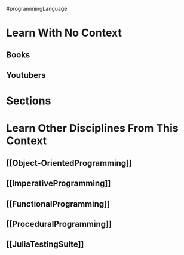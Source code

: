 #programmingLanguage
# Learn With No Context 
## Books

## Youtubers


# Sections

# Learn Other Disciplines From This Context
## [[Object-OrientedProgramming]]
## [[ImperativeProgramming]]
## [[FunctionalProgramming]]
## [[ProceduralProgramming]]
## [[JuliaTestingSuite]]